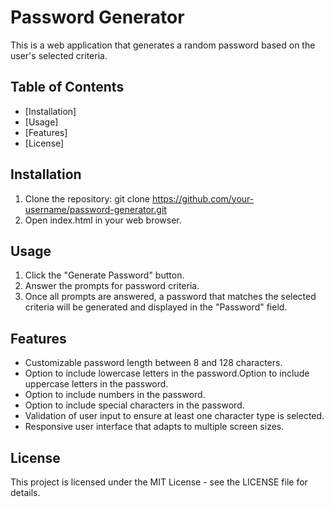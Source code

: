 # Password Generator

This is a web application that generates a random password based on the user's selected criteria.

## Table of Contents

- [Installation]
- [Usage]
- [Features]
- [License]

## Installation
1. Clone the repository: git clone https://github.com/your-username/password-generator.git
2. Open index.html in your web browser.

## Usage
1. Click the "Generate Password" button.
2. Answer the prompts for password criteria.
3. Once all prompts are answered, a password that matches the selected criteria will be generated and displayed in the "Password" field.

## Features
- Customizable password length between 8 and 128 characters.
- Option to include lowercase letters in the password.Option to include uppercase letters in the password.
- Option to include numbers in the password.
- Option to include special characters in the password.
- Validation of user input to ensure at least one character type is selected.
- Responsive user interface that adapts to multiple screen sizes.

## License
This project is licensed under the MIT License - see the LICENSE file for details.
